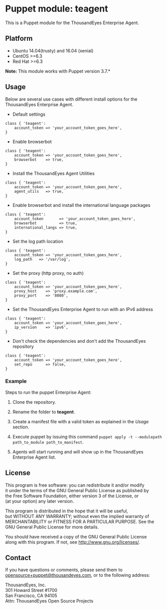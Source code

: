 # Puppet module: teagent

This is a Puppet module for the ThousandEyes Enterprise Agent.  


Platform
--------
- Ubuntu 14.04(trusty) and 16.04 (xenial)
- CentOS >=6.3
- Red Hat >=6.3

**Note:** This module works with Puppet version 3.7.*


## Usage
Below are several use cases with different install options for the  
ThousandEyes Enterprise Agent.

 * Default settings
 ```
 class { 'teagent':
     account_token => 'your_account_token_goes_here',
 }
 ```

 * Enable browserbot

 ```
 class { 'teagent':
     account_token => 'your_account_token_goes_here',
     browserbot    => true,
 }
 ```

* Install the ThousandEyes Agent Utilities

 ```
 class { 'teagent':
     account_token => 'your_account_token_goes_here',
     agent_utils   => true,
 }
 ```

 * Enable browserbot and install the international language packages

 ```
 class { 'teagent':
     account_token       => 'your_account_token_goes_here',
     browserbot          => true,
     international_langs => true,
 }
 ```

 * Set the log path location

 ```
 class { 'teagent':
     account_token => 'your_account_token_goes_here',
     log_path   => '/var/log',
 }
 ```

 * Set the proxy (http proxy, no auth)

 ```
 class { 'teagent':
     account_token => 'your_account_token_goes_here',
     proxy_host    => 'proxy.example.com',
     proxy_port    => '8080',
 }
 ```

 * Set the ThousandEyes Enterprise Agent to run with an IPv6 address

 ```
 class { 'teagent':
     account_token => 'your_account_token_goes_here',
     ip_version    => 'ipv6',
 }
 ```

* Don't check the dependencies and don't add the ThousandEyes repository

 ```
 class { 'teagent':
     account_token => 'your_account_token_goes_here',
     set_repo      => false,
 }
 ```
### Example

 Steps to run the puppet Enterprise Agent:
 1. Clone the repository.

 2. Rename the folder to **teagent**.

 3. Create a manifest file with a valid token as explained in the *Usage* section.

 4. Execute puppet by issuing this command ```puppet apply -t --modulepath path_to_module path_to_manifest```.

 5. Agents will start running and will show up in the ThousandEyes Enterprise Agent list.

## License
This program is free software: you can redistribute it and/or modify  
it under the terms of the GNU General Public License as published by  
the Free Software Foundation, either version 3 of the License, or  
(at your option) any later version.

This program is distributed in the hope that it will be useful,  
but WITHOUT ANY WARRANTY; without even the implied warranty of  
MERCHANTABILITY or FITNESS FOR A PARTICULAR PURPOSE.  See the  
GNU General Public License for more details.  

You should have received a copy of the GNU General Public License  
along with this program.  If not, see <http://www.gnu.org/licenses/>.

## Contact
If you have questions or comments, please send them to  
opensource+puppet@thousandeyes.com, or to the following address:

ThousandEyes, Inc.  
301 Howard Street #1700  
San Francisco, CA  94105  
Attn: ThousandEyes Open Source Projects  
